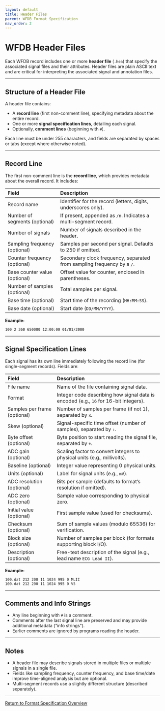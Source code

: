 ```yaml
---
layout: default
title: Header Files
parent: WFDB Format Specification
nav_order: 2
---
```


# WFDB Header Files

Each WFDB record includes one or more **header file** (`.hea`) that specify the associated signal files and their attributes. Header files are plain ASCII text and are critical for interpreting the associated signal and annotation files.

---

## Structure of a Header File

A header file contains:

- A **record line** (first non-comment line), specifying metadata about the entire record.
- One or more **signal specification lines**, detailing each signal.
- Optionally, **comment lines** (beginning with `#`).

Each line must be under 255 characters, and fields are separated by spaces or tabs (except where otherwise noted).

---

## Record Line

The first non-comment line is the **record line**, which provides metadata about the overall record. It includes:

| Field | Description |
|:------|:------------|
| Record name | Identifier for the record (letters, digits, underscores only). |
| Number of segments (optional) | If present, appended as `/n`. Indicates a multi-segment record. |
| Number of signals | Number of signals described in the header. |
| Sampling frequency (optional) | Samples per second per signal. Defaults to 250 if omitted. |
| Counter frequency (optional) | Secondary clock frequency, separated from sampling frequency by a `/`. |
| Base counter value (optional) | Offset value for counter, enclosed in parentheses. |
| Number of samples (optional) | Total samples per signal. |
| Base time (optional) | Start time of the recording (`HH:MM:SS`). |
| Base date (optional) | Start date (`DD/MM/YYYY`). |

**Example:**
```text
100 2 360 650000 12:00:00 01/01/2000
```

---

## Signal Specification Lines

Each signal has its own line immediately following the record line (for single-segment records). Fields are:

| Field | Description |
|:------|:------------|
| File name | Name of the file containing signal data. |
| Format | Integer code describing how signal data is encoded (e.g., `16` for 16-bit integers). |
| Samples per frame (optional) | Number of samples per frame (if not 1), separated by `x`. |
| Skew (optional) | Signal-specific time offset (number of samples), separated by `:`. |
| Byte offset (optional) | Byte position to start reading the signal file, separated by `+`. |
| ADC gain (optional) | Scaling factor to convert integers to physical units (e.g., millivolts). |
| Baseline (optional) | Integer value representing 0 physical units. |
| Units (optional) | Label for signal units (e.g., `mV`). |
| ADC resolution (optional) | Bits per sample (defaults to format’s resolution if omitted). |
| ADC zero (optional) | Sample value corresponding to physical zero. |
| Initial value (optional) | First sample value (used for checksums). |
| Checksum (optional) | Sum of sample values (modulo 65536) for verification. |
| Block size (optional) | Number of samples per block (for formats supporting block I/O). |
| Description (optional) | Free-text description of the signal (e.g., lead name `ECG Lead II`). |

**Example:**
```text
100.dat 212 200 11 1024 995 0 MLII
100.dat 212 200 11 1024 995 0 V5
```

---

## Comments and Info Strings

- Any line beginning with `#` is a comment.
- Comments after the last signal line are preserved and may provide additional metadata ("info strings").
- Earlier comments are ignored by programs reading the header.

---

## Notes

- A header file may describe signals stored in multiple files or multiple signals in a single file.
- Fields like sampling frequency, counter frequency, and base time/date improve time-aligned analysis but are optional.
- Multi-segment records use a slightly different structure (described separately).

---

[Return to Format Specification Overview](../)


